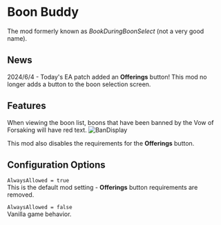 # Boon Buddy
The mod formerly known as _BookDuringBoonSelect_ (not a very good name).

## News
2024/6/4 - Today's EA patch added an **Offerings** button! This mod no longer adds a button to the boon selection screen.

## Features
When viewing the boon list, boons that have been banned by the Vow of Forsaking will have red text.
![BanDisplay](https://github.com/The-Black-Lodge/JowdayBoonBuddy/assets/7319207/e498c3b2-1e70-41b1-aee1-cbbe273eb0c5)

This mod also disables the requirements for the **Offerings** button.

## Configuration Options

`AlwaysAllowed = true` \
This is the default mod setting - **Offerings** button requirements are removed.

`AlwaysAllowed = false` \
Vanilla game behavior.
